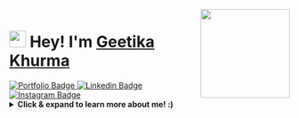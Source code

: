 <img align="right" src="https://giphy.com/static/img/zoomies-small.gif" height="160px" width="auto">

<h1 align="left"><img src="https://github.com/geetikakhurma/geetikakhurma/blob/main/wave.gif" width="30px"><strong> Hey! I'm <a href="https://geetikakhurma.netlify.app/">Geetika Khurma</a></strong>
</h1>

<a target="_blank" href="https://geetma.netlify.app/">
<img src="https://img.shields.io/badge/-Portfolio-141414?style=for-the-badge&logo=Bitrise&logoColor=white&link=https://geetikurma.netlify.app/" alt="Portfolio Badge">
</a>
<a target="_blank" href="https://www.linkedin.com/in/geetika-khurma-427214160/">
<img src="https://img.shields.io/badge/-Linkedin-blue?style=for-the-badge&logo=Linkedin&logoColor=white&link=https://www.linkedin.com/in/geetika-khurma-427214160/" alt="Linkedin Badge">
</a>
<a target="_blank" href="https://www.instagram.com/geetika.khurma/">
<img src="https://img.shields.io/badge/-Instagram-E1306C?style=for-the-badge&logo=Instagram&logoColor=white&link=https://www.instagram.com/geetika.khurma/" alt="Instagram Badge">
</a>

 <details>
    <summary>
    <strong>Click & expand to learn more about me! :)</strong>
    </summary>

```javascript
 
const details = {
  fullName: 'Geetika Khurma',
  availableForHire: true,
  experience: "1.5+ years in Acceture plc",
  education: "UnderGraduate",
  degree: "Computer Science Engineering",
  codesIn: [ "React","Javascript", "Java", "HTML", "CSS"],
  values: ["Good UI/UX", "Performance", "Product Focus"],
  enjoys: ['Reading Books, Spirituality & Yoga, 'Working Out', 'Cooking & Baking', 'Art'],
  portfolioLink: 'https://geetikakhurma.netlify.app/',
  username: 'geetikakhurma'
}

(function fullTimePositionAvailable(hire) {
if (lookingToHire && hire === 'geetika') {
    status = 200;
    return 'Success';
  } 
  else throw new Error('You should hire @geetika')
})(geetikakhurma.username));

```

Fun fact:
```javascript
// Which came first: the chicken or the egg?

console.log(["🥚", "🐣", "🐥", "🐔"].sort())
Output: ["🐔", "🐣", "🐥", "🥚"];
```

  </details>



<!--
**geetika.khurma/geetika** is a ✨ _special_ ✨ repository because its `README.md` (this file) appears on your GitHub profile.--!>
